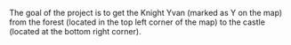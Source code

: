  The  goal of the project is to get the Knight Yvan (marked as Y on the map) from the forest (located in
the top left corner of the map) to the castle (located at the bottom right corner).

